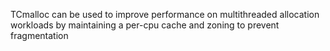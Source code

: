TCmalloc can be used to improve performance on multithreaded allocation workloads by maintaining a per-cpu cache and zoning to prevent fragmentation
